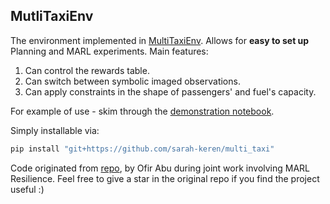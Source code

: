## MutliTaxiEnv

The environment implemented in [MultiTaxiEnv](https://github.com/sarah-keren/multi_taxi/blob/main/MultiTaxiLabProject.pdf).
Allows for __easy to set up__ Planning and MARL experiments.
Main features:
1. Can control the rewards table.
2. Can switch between symbolic imaged observations.
3. Can apply constraints in the shape of passengers' and fuel's capacity.

For example of use - skim through the [demonstration notebook](https://github.com/sarah-keren/multi_taxi/blob/main/MultiTaxiEnvDemo.ipynb).

Simply installable via:
```bash
pip install "git+https://github.com/sarah-keren/multi_taxi"
```

Code originated from [repo](https://github.com/ofirAbu/MultiTaxiLib), by Ofir Abu during joint work involving MARL Resilience. Feel free to give a star in the original repo if you find the project useful :)
